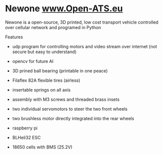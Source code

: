 # Newone www.Open-ATS.eu
Newone is a open-source, 3D printed, low cost transport vehicle controlled over cellular network and programed in Python


Features
- udp program for controlling motors and video stream over internet (not secure but easy to understand)
- opencv for future AI 

- 3D prined ball bearing (printable in one peace)
- Filaflex 82A flexible tires (airless)
- insertable springs on all axis
- assembly with M3 screws and threaded brass insets

- two individual servomotors to steer the two front wheels
- two brushless motor directly integrated into the rear wheels 
- raspberry pi
- BLHeli32 ESC
- 18650 cells with BMS (25.2V)


